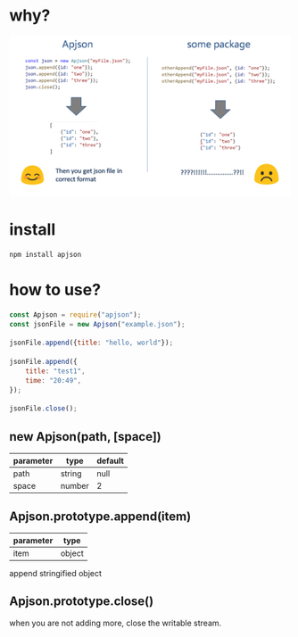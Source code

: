# why?
![why](https://raw.githubusercontent.com/Ben-Hwang/apjson/master/img/why.png)

# install
```
npm install apjson
```

# how to use?
```javascript
const Apjson = require("apjson");
const jsonFile = new Apjson("example.json");

jsonFile.append({title: "hello, world"});

jsonFile.append({
    title: "test1",
    time: "20:49",
});

jsonFile.close();
```

## new Apjson(path, [space])
| parameter | type | default |
| -- | -- | -- |
| path | string | null |
| space | number | 2 |


## Apjson.prototype.append(item)
| parameter | type | 
| -- | -- |
| item | object |

append stringified object

## Apjson.prototype.close()
when you are not adding more, close the writable stream.